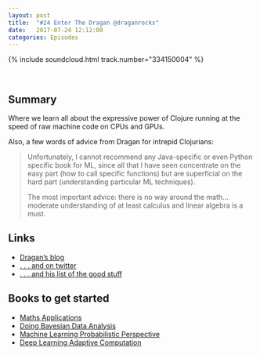 ```yaml
---
layout: post
title:  "#24 Enter The Dragan @draganrocks"
date:   2017-07-24 12:12:00
categories: Episodes
---
```


{% include soundcloud.html track.number="334150004" %}

<br>

## Summary

Where we learn all about the expressive power of Clojure running at the speed of raw machine code on CPUs and GPUs.

Also, a few words of advice from Dragan for intrepid Clojurians:

> Unfortunately, I cannot recommend any Java-specific or even Python specific book for ML, since all that I have seen concentrate on the easy part (how to call specific functions) but are superficial on the hard part (understanding particular ML techniques).
>
> The most important advice: there is no way around the math… moderate understanding of at least calculus and linear algebra is a must.

## Links

- <a href="http://dragan.rocks" target="_blank">Dragan’s blog</a>
- <a href="https://twitter.com/draganrocks" target="_blank"> . . . and on twitter</a>
- <a href="http://uncomplicate.org" target="_blank"> . . . and his list of the good stuff</a>

## Books to get started

- <a href="https://www.amazon.com/Applications-Alternate-Bartlett-Publishers-Mathematics/dp/0763782491" target="_blank">Maths Applications</a>
- <a href="https://www.amazon.com/Doing-Bayesian-Data-Analysis-Second/dp/0124058884" target="_blank">Doing Bayesian Data Analysis</a>
- <a href="https://www.amazon.com/Machine-Learning-Probabilistic-Perspective-Computation/dp/0262018020" target="_blank">Machine Learning Probabilistic Perspective</a>
- <a href="https://www.amazon.com/Deep-Learning-Adaptive-Computation-Machine/dp/0262035618" target="_blank">Deep Learning Adaptive Computation</a>


